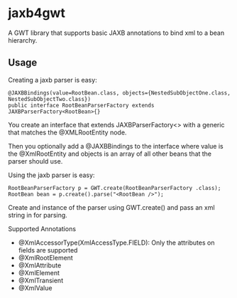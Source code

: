 jaxb4gwt
=======

A GWT library that supports basic JAXB annotations to bind xml to a bean hierarchy.

## Usage

Creating a jaxb parser is easy:
```
@JAXBBindings(value=RootBean.class, objects={NestedSubObjectOne.class, NestedSubObjectTwo.class})
public interface RootBeanParserFactory extends JAXBParserFactory<RootBean>{}
```

You create an interface that extends JAXBParserFactory<> with a generic that matches the @XMLRootEntity node.


Then you optionally add a @JAXBBindings to the interface where value is the @XmlRootEntity and objects is an array of all other beans that the parser should use.

Using the jaxb parser is easy:
```
RootBeanParserFactory p = GWT.create(RootBeanParserFactory .class);
RootBean bean = p.create().parse("<RootBean />");
```

Create and instance of the parser using GWT.create() and pass an xml string in for parsing.

Supported Annotations
* @XmlAccessorType(XmlAccessType.FIELD): Only the attributes on fields are supported
* @XmlRootElement
* @XmlAttribute
* @XmlElement
* @XmlTransient
* @XmlValue